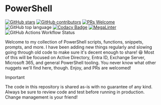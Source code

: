 # PowerShell

<!-- badges-start -->
[![GitHub stars](https://img.shields.io/github/stars/samerde/powershell?cacheSeconds=3600)](https://github.com/samerde/powershell/stargazers/)
[![GitHub contributors](https://img.shields.io/github/contributors/samerde/powershell.svg)](https://github.com/samerde/powershell/graphs/contributors/)
[![PRs Welcome](https://img.shields.io/badge/PRs-welcome-brightgreen.svg?style=flat-square)](http://makeapullrequest.com)
![GitHub top language](https://img.shields.io/github/languages/top/SamErde/PowerShell)
[![Codacy Badge](https://app.codacy.com/project/badge/Grade/ae92f0d929de494690e712b68fb3b52c)](https://app.codacy.com/gh/SamErde/PowerShell/dashboard?utm_source=gh&utm_medium=referral&utm_content=&utm_campaign=Badge_grade)
[![MegaLinter](https://github.com/samerde/powershell/workflows/MegaLinter/badge.svg?branch=main)](https://github.com/samerde/powershell/actions?query=workflow%3AMegaLinter+branch%3Amain)
![GitHub Actions Workflow Status](https://img.shields.io/github/actions/workflow/status/SamErde/PowerShell/PSScriptAnalyzer.yml?label=PSScriptAnalyzer)
<!-- badges-end -->

Welcome to my collection of PowerShell scripts, functions, snippets, prompts, and more. I have been adding new things regularly and slowing going through old code to make sure it's decent enough to share! 😆 Most of this will be focused on Active Directory, Entra ID, Exchange Server, Microsoft 365, and general PowerShell tooling. You never know what other nuggets we'll find here, though. Enjoy, and PRs are welcomed!

> [!IMPORTANT]
> The code in this repository is shared as-is with no guarantee of any kind. Always be sure to review code and test before running in production. Change management is your friend!
